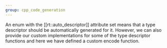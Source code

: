```yaml
---
group: cpp_code_generation
---
```

An enum with the [[rt::auto_descriptor]] attribute set means that a type descriptor should be automatically generated for it. However, we can also provide our custom implementations for some of the type descriptor functions and here we have defined a custom encode function.